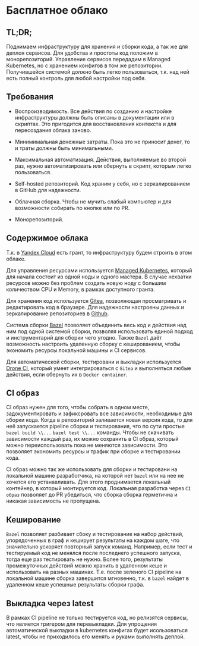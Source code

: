 # Басплатное облако

## TL;DR;

Поднимаем инфраструктуру для хранения и сборки кода, а так же для деплоя сервисов. Для удобства и простоты код положим в монорепозиторий. Управление сервисов передадим в Managed Kubernetes, но с хранением конфигов в том же репозитории. Получившейся системой должно быть легко пользоваться, т.к. над ней есть полный контроль для любой настройки под себя.

## Требования

- Воспроизводимость. Все действия по созданию и настройке инфраструктуры должны быть описаны в документации или в скриптах. Это пригодится для восстановления контекста и для пересоздания облака заново.

- Минимимальная денежные затраты. Пока это не приносит денег, то и траты должны быть минимальными.

- Максимальная автоматизация. Действия, выполняемые во второй раз, нужно автоматизировать или обернуть в скрипт, которым легко пользоваться.

- Self-hosted репозиторий. Код храним у себя, но с зеркалированием в GitHub для надежности.

- Облачная сборка. Чтобы не мучить слабый компьютер и для возможности собирать по кнопке или по PR.

- Монорепозиторий.

## Содержимое облака

Т.к. в [Yandex Cloud](https://cloud.yandex.com) есть грант, то инфраструктуру будем строить в этом облаке. 

Для управления ресурсами используется [Managed Kubernetes](https://cloud.yandex.com/en-ru/services/managed-kubernetes), который для начала состоит из одной ноды и одного мастера. В случае нехватки ресурсов можно без проблем создать новую ноду с большим количеством CPU и Memory, в рамках доступного гранта.

Для хранения код используется [Gitea](https://gitea.io/), позволяющая просматривать и редактировать код в браузере. Для надежности настроены данных и зеркалирование репозиториев в [Github](https://github.com/).

Система сборки [Bazel](https://bazel.build) позволяет объединить весь код и действия над ним под одной системой сборки, позволяя использовать единой подход и инструментарий для сборки чего угодно. Также `Bazel` даёт возможность настроить удаленную сборку с кешированием, чтобы экономить ресурсы локальной машины и CI сервисов.

Для автоматической сборки, тестировани и выкладки используется [Drone CI](https://www.drone.io), который умеет интегрироваться с `Gitea` и выполняться любые действия, если обернуть их в `Docker container`.

## CI образ

CI образ нужен для того, чтобы собрать в одном месте, задокументировать и зафиксровать все зависимости, необходимые для сборки кода. Когда в репозиторий заливается новая версия кода, то для неё запускается pipeline сборки и тестирования, что по сути простые `bazel build \\...`
`bazel test \\...` команды. Чтобы не скачивать зависимости каждый раз, их можно сохранить в CI образ, который можно переиспользовать пока не меняются зависимости. Это позволяет экономить ресурсы и трафик при сборке и тестировании кода.

CI образ можно так же использовать для сборки и тестировани на локальной машине разработчика, на которой нет `bazel` или на нее не хочется его устанавливать. Для этого проднимается локальный контейнер, в который монтируется код. Локальная разработка через `CI образ` позволяет до PR убедиться, что сборка сборка герметична и никакая зависимость не пропущена.

## Кеширование

`Bazel` позволяет разбивает сбоку и тестирование на набор действий, упорядоченных в граф и кеширует результаты на каждом шаге, что значительно ускоряет повторный запуск команд. Например, если тест и тестируемый код не менялся после последнего успешного запуска, тогда еще раз тестировать не нужно. Более того, результаты промежуточных действий можно хранить в удаленном кеше и использовать на разных машинах. Т.е. после зеленого CI pipeline на локальной машине сборка завершится мгновенно, т.к. в `bazel` найдет в удаленном кеше успешные результаты сборки графа. 

## Выкладка через latest

В рамках CI pipeline не только тестируется код, но релизятся сервисы, что является тригером для перевыкладки. Для упрощения автоматической выкладки в kubernetes конфигах будет исользоваться latest, чтобы не приходилось его менять и руками выполнять деплой.
